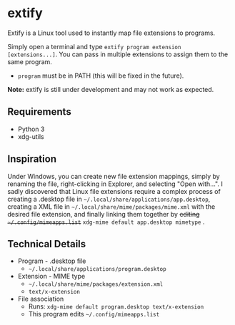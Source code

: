 # extify

Extify is a Linux tool used to instantly map file extensions to programs.

Simply open a terminal and type `extify program extension [extensions...]`. You can pass in multiple extensions to assign them to the same program.

* `program` must be in PATH (this will be fixed in the future).

**Note:** extify is still under development and may not work as expected.

## Requirements

* Python 3
* xdg-utils

## Inspiration

Under Windows, you can create new file extension mappings, simply by renaming the file, right-clicking in Explorer, and selecting "Open with...". I sadly discovered that Linux file extensions require a complex process of creating a .desktop file in `~/.local/share/applications/app.desktop`, creating a XML file in `~/.local/share/mime/packages/mime.xml` with the desired file extension, and finally linking them together by ~~editing `~/.config/mimeapps.list`~~ `xdg-mime default app.desktop mimetype` .

## Technical Details

* Program - .desktop file
    * `~/.local/share/applications/program.desktop`
* Extension - MIME type
    * `~/.local/share/mime/packages/extension.xml`
    * `text/x-extension`
* File association
    * Runs: `xdg-mime default program.desktop text/x-extension`
    * This program edits `~/.config/mimeapps.list`
